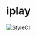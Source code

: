 # iplay

[![StyleCI](https://styleci.io/repos/126187901/shield?branch=master)](https://styleci.io/repos/126187901)
